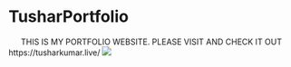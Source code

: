 # TusharPortfolio
<center>
THIS IS MY PORTFOLIO WEBSITE.
PLEASE VISIT AND CHECK IT OUT
 </center>
https://tusharkumar.live/
<img src="https://tusharkumar.live/coverpic.png">
